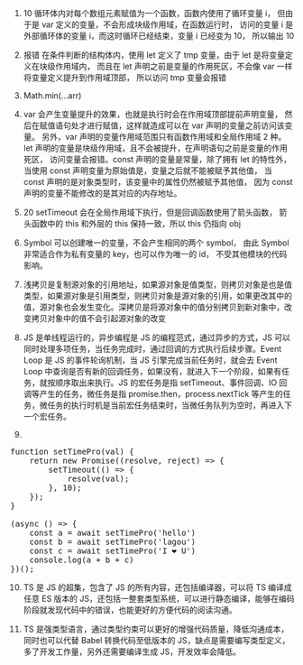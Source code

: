 1. 10
   循环体内对每个数组元素赋值为一个函数，函数内使用了循环变量 i，
   但由于是 var 定义的变量，不会形成块级作用域，在函数运行时，
   访问的变量 i 是外部循环体的变量 i，而这时循环已经结束，变量 i 已经变为 10，
   所以输出 10

2. 报错
   在条件判断的结构体内，使用 let 定义了 tmp 变量，由于 let 是将变量定义在块级作用域内，
   而且在 let 声明之前是变量的作用死区，不会像 var 一样将变量定义提升到作用域顶部，
   所以访问 tmp 变量会报错

3. Math.min(...arr)

4. var 会产生变量提升的效果，也就是执行时会在作用域顶部提前声明变量，
   然后在赋值语句处才进行赋值，这样就造成可以在 var 声明的变量之前访问该变量。
   另外，var 声明的变量作用域范围只有函数作用域和全局作用域 2 种。
   let 声明的变量是块级作用域，且不会被提升，在声明语句之前是变量的作用死区，
   访问变量会报错。const 声明的变量是常量，除了拥有 let 的特性外，
   当使用 const 声明变量为原始值是，变量之后就不能被赋予其他值，
   当 const 声明的是对象类型时，该变量中的属性仍然被赋予其他值，
   因为 const 声明的变量不能修改的是其对应的内存地址。

5. 20
   setTimeout 会在全局作用域下执行，但是回调函数使用了箭头函数，
   箭头函数中的 this 和外层的 this 保持一致，所以 this 仍指向 obj

6. Symbol 可以创建唯一的变量，不会产生相同的两个 symbol，
   由此 Symbol 非常适合作为私有变量的 key，也可以作为唯一的 id，
   不受其他模块的代码影响。

7. 浅拷贝是复制源对象的引用地址，如果源对象是值类型，则拷贝对象是也是值类型，如果源对象是引用类型，则拷贝对象是源对象的引用，如果更改其中的值，源对象也会发生变化。深拷贝是将源对象中的值分别拷贝到新对象中，改变拷贝对象中的值不会引起源对象的改变

8. JS 是单线程运行的，异步编程是 JS 的编程范式，通过异步的方式，JS 可以同时处理多项任务，当任务完成时，通过回调的方式执行后续步骤。Event Loop 是 JS 的事件轮询机制，当 JS 引擎完成当前任务时，就会去 Event Loop 中查询是否有新的回调任务，如果没有，就进入下一个阶段，如果有任务，就按顺序取出来执行。JS 的宏任务是指 setTimeout、事件回调、IO 回调等产生的任务，微任务是指 promise.then，process.nextTick 等产生的任务，微任务的执行时机是当前宏任务结束时，当微任务队列为空时，再进入下一个宏任务。

9.
<pre>
function setTimePro(val) {
    return new Promise((resolve, reject) => {
        setTimeout(() => {
            resolve(val);
        }, 10);
    });
}

(async () => {
    const a = await setTimePro('hello')
    const b = await setTimePro('lagou')
    const c = await setTimePro('I ❤ U')
    console.log(a + b + c)
})();
</pre>

10. TS 是 JS 的超集，包含了 JS 的所有内容，还包括编译器，可以将 TS 编译成任意 ES 版本的 JS，还包括一整套类型系统，可以进行静态编译，能够在编码阶段就发现代码中的错误，也能更好的方便代码的阅读沟通。

11. TS 是强类型语言，通过类型约束可以更好的增强代码质量，降低沟通成本，同时也可以代替 Babel 转换代码至低版本的 JS，缺点是需要编写类型定义，多了开发工作量，另外还需要编译生成 JS，开发效率会降低。
